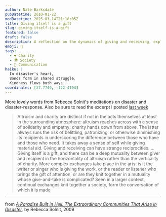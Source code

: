 ```yaml
---
author: Nate Barksdale
pubDatetime: 2010-01-22
modDatetime: 2025-03-14T21:18:05Z
title: Giving itself is a gift
slug: giving-itself-is-a-gift
featured: false
draft: false
description: A reflection on the dynamics of giving and receiving, exploring the deeper connections formed in times of disaster.
emoji: 🤝
tags:
  - ❤️ Charity
  - 🌍 Society
  - 💬 Communication
haiku: |
  In disaster's heart,  
  Bonds form in shared struggle,  
  Kindness flows both ways.
coordinates: [37.7749, -122.4194]
---
```


More lovely words from Rebecca Solnit's meditations on disaster and disaster-response. Also be sure to read the excerpt I posted [last week](http://www.culture-making.com/post/the_upside_of_disaster)

> Altruism and charity are distinct if not in the acts themselves at least in the surrounding atmosphere: altruism reaches across with a sense of solidarity and empathy; charity hands down from above. The latter always runs the risk of belittling, patronizing, or otherwise diminishing its recipients in underscoring the difference between those who have and those who need. It takes away a sense of self while giving material aid. Giving and receiving can have strange reciprocities. ... Giving itself is a gift, and there can be a deep mutuality between giver and recipient in the horizontality of altruism rather than the verticality of charity. More complex exchanges take place in the arts: is it the writer or singer who is giving the work, or the reader or listener who brings the gift of attention, or are they knit together in a mutuality whose give-and-take is complicated? Seen in a larger context, continual exchanges knit together a society, form the conversation of which it is made

---

from _[A Paradise Built in Hell: The Extraordinary Communities That Arise in Disaster](http://web.archive.org/web/20240418150631/https://www.amazon.com/Paradise-Built-Hell-Extraordinary-Communities/dp/0670021075),_ by Rebecca Solnit, 2009
